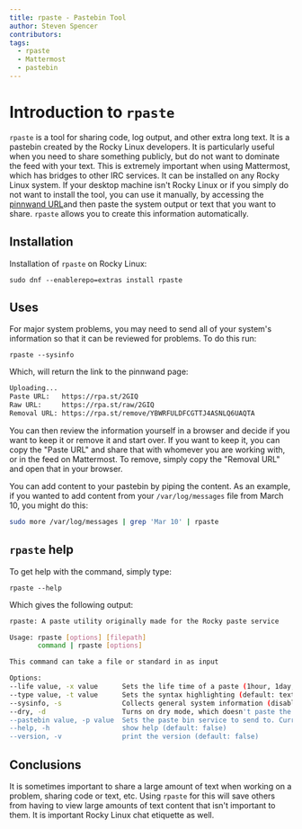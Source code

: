 ```yaml
---
title: rpaste - Pastebin Tool
author: Steven Spencer
contributors:
tags:
  - rpaste
  - Mattermost
  - pastebin
---
```


# Introduction to `rpaste`

`rpaste` is a tool for sharing code, log output, and other extra long text. It is a pastebin created by the Rocky Linux developers. It is particularly useful when you need to share something publicly, but do not want to dominate the feed with your text. This is extremely important when using Mattermost, which has bridges to other IRC services. It can be installed on any Rocky Linux system. If your desktop machine isn't Rocky Linux or if you simply do not want to install the tool, you can use it manually, by accessing the [pinnwand URL](https://rpa.st)and then paste the system output or text that you want to share. `rpaste` allows you to create this information automatically.

## Installation

Installation of `rpaste` on Rocky Linux:

```
sudo dnf --enablerepo=extras install rpaste
```

## Uses

For major system problems, you may need to send all of your system's information so that it can be reviewed for problems. To do this run:

```
rpaste --sysinfo
```

Which, will return the link to the pinnwand page:

```bash
Uploading...
Paste URL:   https://rpa.st/2GIQ
Raw URL:     https://rpa.st/raw/2GIQ
Removal URL: https://rpa.st/remove/YBWRFULDFCGTTJ4ASNLQ6UAQTA
```

You can then review the information yourself in a browser and decide if you want to keep it or remove it and start over. If you want to keep it, you can copy the "Paste URL" and share that with whomever you are working with, or in the feed on Mattermost. To remove, simply copy the "Removal URL" and open that in your browser.

You can add content to your pastebin by piping the content. As an example, if you wanted to add content from your `/var/log/messages` file from March 10, you might do this:

```bash
sudo more /var/log/messages | grep 'Mar 10' | rpaste
```

## `rpaste` help

To get help with the command, simply type:

```
rpaste --help
```

Which gives the following output:

```bash
rpaste: A paste utility originally made for the Rocky paste service

Usage: rpaste [options] [filepath]
       command | rpaste [options]

This command can take a file or standard in as input

Options:
--life value, -x value      Sets the life time of a paste (1hour, 1day, 1week) (default: 1hour)
--type value, -t value      Sets the syntax highlighting (default: text)
--sysinfo, -s               Collects general system information (disables stdin and file input) (default: false)
--dry, -d                   Turns on dry mode, which doesn't paste the output, but shows the data to stdin (default: false)
--pastebin value, -p value  Sets the paste bin service to send to. Current supported: rpaste, fpaste (default: "rpaste")
--help, -h                  show help (default: false)
--version, -v               print the version (default: false)
```

## Conclusions

It is sometimes important to share a large amount of text when working on a problem, sharing code or text, etc. Using `rpaste` for this will save others from having to view large amounts of text content that isn't important to them. It is important Rocky Linux chat etiquette as well.

